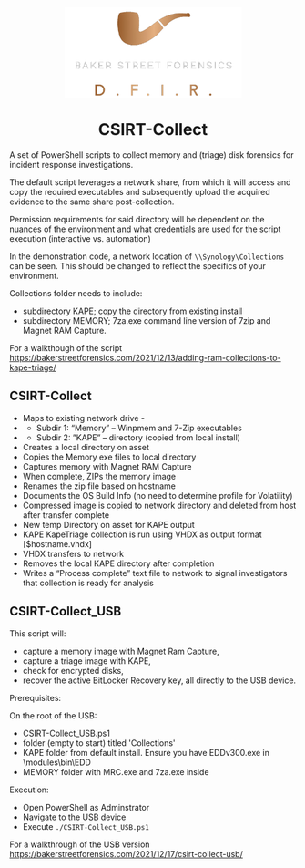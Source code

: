 <div align="center">
 <img style="padding:0;vertical-align:bottom;" height="158" width="311" src="BSF.png"/>
 <p>
  <h1>
   CSIRT-Collect
  </h1>
 </p>

</div>

A set of PowerShell scripts to collect memory and (triage) disk forensics for incident response investigations.

The default script leverages a network share, from which it will access and copy the required executables and subsequently upload the acquired evidence to the same share post-collection.

Permission requirements for said directory will be dependent on the nuances of the environment and what credentials are used for the script execution (interactive vs. automation)

In the demonstration code, a network location of `\\Synology\Collections` can be seen. This should be changed to reflect the specifics of your environment.

Collections folder needs to include:
- subdirectory KAPE; copy the directory from existing install
- subdirectory MEMORY; 7za.exe command line version of 7zip and Magnet RAM Capture.

For a walkthough of the script https://bakerstreetforensics.com/2021/12/13/adding-ram-collections-to-kape-triage/

## CSIRT-Collect

- Maps to existing network drive -
- - Subdir 1: “Memory” – Winpmem and 7-Zip executables
- - Subdir 2: ”KAPE” – directory (copied from local install)
- Creates a local directory on asset
- Copies the Memory exe files to local directory
- Captures memory with Magnet RAM Capture
- When complete, ZIPs the memory image
- Renames the zip file based on hostname
- Documents the OS Build Info (no need to determine profile for Volatility)
- Compressed image is copied to network directory and deleted from host after transfer complete
- New temp Directory on asset for KAPE output
- KAPE KapeTriage collection is run using VHDX as output format [$hostname.vhdx]
- VHDX transfers to network
- Removes the local KAPE directory after completion
- Writes a “Process complete” text file to network to signal investigators that collection is ready for analysis

## CSIRT-Collect_USB

This script will:
- capture a memory image with Magnet Ram Capture,
- capture a triage image with KAPE,
- check for encrypted disks,
- recover the active BitLocker Recovery key,
all directly to the USB device.

Prerequisites:

On the root of the USB:
- CSIRT-Collect_USB.ps1
- folder (empty to start) titled 'Collections'
- KAPE folder from default install. Ensure you have EDDv300.exe in \modules\bin\EDD
- MEMORY folder with MRC.exe and 7za.exe inside

Execution:
- Open PowerShell as Adminstrator
- Navigate to the USB device
- Execute `./CSIRT-Collect_USB.ps1`

For a walkthrough of the USB version https://bakerstreetforensics.com/2021/12/17/csirt-collect-usb/
